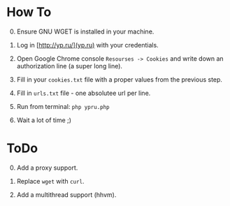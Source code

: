 # How To

0) Ensure GNU WGET is installed in your machine.

1) Log in [http://yp.ru/](yp.ru) with your credentials.

2) Open Google Chrome console `Resourses -> Cookies` and write down an authorization line (a super long line).

3) Fill in your `cookies.txt` file with a proper values from the previous step.

4) Fill in `urls.txt` file - one absolutee url per line.

5) Run from terminal: `php ypru.php`

6) Wait a lot of time ;)

# ToDo

0) Add a proxy support.

1) Replace `wget` with `curl`. 

2) Add a multithread support (hhvm).
